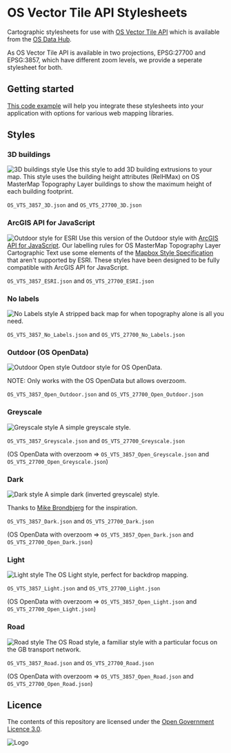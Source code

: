 # OS Vector Tile API Stylesheets
Cartographic stylesheets for use with [OS Vector Tile API](https://osdatahub.os.uk/docs/vts/overview) which is available from the [OS Data Hub](https://osdatahub.os.uk/).

As OS Vector Tile API is available in two projections, EPSG:27700 and EPSG:3857, which have different zoom levels, we provide a seperate stylesheet for both.

## Getting started
[This code example](https://labs.os.uk/public/os-data-hub-examples/os-vector-tile-api/vts-example-custom-style) will help you integrate these stylesheets into your application with options for various web mapping libraries.

## Styles

### 3D buildings
![3D buildings style](https://raw.githubusercontent.com/OrdnanceSurvey/OS-Vector-Tile-API-Stylesheets/master/img/3D.png)
Use this style to add 3D building extrusions to your map.
This style uses the building height attributes (RelHMax) on OS MasterMap Topography Layer buildings to show the maximum height of each building footprint.

`OS_VTS_3857_3D.json` and `OS_VTS_27700_3D.json`

### ArcGIS API for JavaScript
![Outdoor style for ESRI](https://raw.githubusercontent.com/OrdnanceSurvey/OS-Vector-Tile-API-Stylesheets/master/img/ESRI.png)
Use this version of the Outdoor style with [ArcGIS API for JavaScript](https://developers.arcgis.com/javascript/).
Our labelling rules for OS MasterMap Topography Layer Cartographic Text use some elements of the [Mapbox Style Specification](https://docs.mapbox.com/mapbox-gl-js/style-spec/) that aren't supported by ESRI. These styles have been designed to be fully compatible with ArcGIS API for JavaScript.

`OS_VTS_3857_ESRI.json` and `OS_VTS_27700_ESRI.json`

### No labels
![No Labels style](https://raw.githubusercontent.com/OrdnanceSurvey/OS-Vector-Tile-API-Stylesheets/master/img/No_Labels.png)
A stripped back map for when topography alone is all you need.

`OS_VTS_3857_No_Labels.json` and `OS_VTS_27700_No_Labels.json`

### Outdoor (OS OpenData)
![Outdoor Open style](https://raw.githubusercontent.com/OrdnanceSurvey/OS-Vector-Tile-API-Stylesheets/master/img/ESRI.png)
Outdoor style for OS OpenData.

NOTE: Only works with the OS OpenData but allows overzoom.

`OS_VTS_3857_Open_Outdoor.json` and `OS_VTS_27700_Open_Outdoor.json`

### Greyscale
![Greyscale style](https://raw.githubusercontent.com/OrdnanceSurvey/OS-Vector-Tile-API-Stylesheets/master/img/Greyscale.png)
A simple greyscale style.

`OS_VTS_3857_Greyscale.json` and `OS_VTS_27700_Greyscale.json`

(OS OpenData with overzoom => `OS_VTS_3857_Open_Greyscale.json` and `OS_VTS_27700_Open_Greyscale.json`)

### Dark
![Dark style](https://raw.githubusercontent.com/OrdnanceSurvey/OS-Vector-Tile-API-Stylesheets/master/img/Dark.png)
A simple dark (inverted greyscale) style.

Thanks to [Mike Brondbjerg](https://twitter.com/mikebrondbjerg/status/1353765133558943745) for the inspiration.

`OS_VTS_3857_Dark.json` and `OS_VTS_27700_Dark.json`

(OS OpenData with overzoom => `OS_VTS_3857_Open_Dark.json` and `OS_VTS_27700_Open_Dark.json`)

### Light
![Light style](https://raw.githubusercontent.com/OrdnanceSurvey/OS-Vector-Tile-API-Stylesheets/master/img/Light.png)
The OS Light style, perfect for backdrop mapping.

`OS_VTS_3857_Light.json` and `OS_VTS_27700_Light.json`

(OS OpenData with overzoom => `OS_VTS_3857_Open_Light.json` and `OS_VTS_27700_Open_Light.json`)

### Road
![Road style](https://raw.githubusercontent.com/OrdnanceSurvey/OS-Vector-Tile-API-Stylesheets/master/img/Road.png)
The OS Road style, a familiar style with a particular focus on the GB transport network.

`OS_VTS_3857_Road.json` and `OS_VTS_27700_Road.json`

(OS OpenData with overzoom => `OS_VTS_3857_Open_Road.json` and `OS_VTS_27700_Open_Road.json`)

## Licence

The contents of this repository are licensed under the [Open Government Licence 3.0](https://www.nationalarchives.gov.uk/doc/open-government-licence/version/3/).

![Logo](http://www.nationalarchives.gov.uk/images/infoman/ogl-symbol-41px-retina-black.png "OGL logo")
